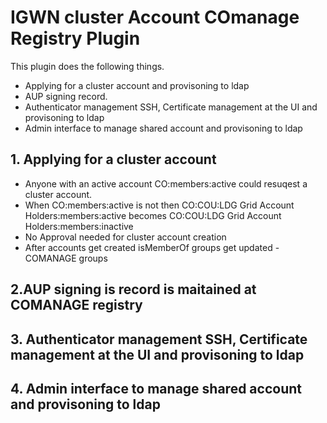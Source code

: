 # IGWN cluster Account COmanage Registry Plugin
This plugin does the following things. 
 - Applying for a cluster account and provisoning to ldap
 - AUP signing record.
 - Authenticator management SSH, Certificate management at the UI and provisoning to ldap
 - Admin interface to manage shared account and provisoning to ldap


## 1. Applying for a cluster account 
 - Anyone with an active account CO:members:active could resuqest a cluster account.
 - When CO:members:active is not then CO:COU:LDG Grid Account Holders:members:active becomes CO:COU:LDG Grid Account Holders:members:inactive
 - No Approval needed for cluster account creation
 - After accounts get created isMemberOf groups get updated - COMANAGE groups 

## 2.AUP signing is record is maitained at COMANAGE registry 

## 3. Authenticator management SSH, Certificate management at the UI and provisoning to ldap

## 4. Admin interface to manage shared account and provisoning to ldap
